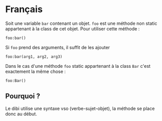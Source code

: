 # Français

Soit une variable `bar` contenant un objet. `foo` est une méthode non static appartenant à la class de cet objet.
Pour utiliser cette méthode :
```skribi
foo:bar()
```

Si `foo` prend des arguments, il suffit de les ajouter
```skribi
foo:bar(arg1, arg2, arg3)
```

Dans le cas d'une méthode `foo` static appartenant à la class `Bar` c'est exactement la même chose :
```skribi
foo:Bar()
```

## Pourquoi ?

Le dibi utilise une syntaxe vso (verbe-sujet-objet), la méthode se place donc au début.
